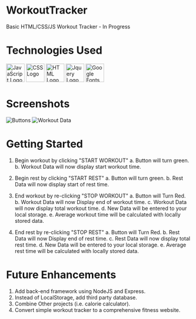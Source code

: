 # WorkoutTracker
Basic HTML/CSS/JS Workout Tracker - In Progress

# Technologies Used
<img src="https://seeklogo.com/images/J/javascript-logo-8892AEFCAC-seeklogo.com.png" alt="JavaScript Logo" width="50" height="50"/>     <img src="https://static.cdnlogo.com/logos/c/18/css.svg" alt="CSS Logo" width="50" height="50"/>     <img src="https://i.imgur.com/9yVdHW2_d.webp?maxwidth=1520&fidelity=grand" alt="HTML Logo" width="50" height="50"/>     <img src="https://logodix.com/logo/941103.png" alt="Jquery Logo" width="50" height="50"/>     <img src="https://seeklogo.com/images/G/google-fonts-logo-185D843C0C-seeklogo.com.png" alt="Google Fonts Logo" width="50" height="50"/>

# Screenshots
![Buttons](https://i.imgur.com/wsJuZ3c_d.webp?maxwidth=760&fidelity=grand)
![Workout Data](https://i.imgur.com/3toI5uI_d.webp?maxwidth=760&fidelity=grand)

# Getting Started

  1. Begin workout by clicking "START WORKOUT"
    a. Button will turn green.
    b. Workout Data will now display start workout time.
    
  2. Begin rest by clicking "START REST"
    a. Button will turn green.
    b. Rest Data will now display start of rest time.
    
  3. End workout by re-clicking "STOP WORKOUT"
    a. Button will Turn Red.
    b. Workout Data will now Display end of workout time.
    c. Workout Data will now display total workout time.
    d. New Data will be entered to your local storage.
    e. Average workout time will be calculated with locally stored data.
    
   4. End rest by re-clicking "STOP REST"
    a. Button will Turn Red.
    b. Rest Data will now Display end of rest time.
    c. Rest Data will now display total rest time.
    d. New Data will be entered to your local storage.
    e. Average rest time will be calculated with locally stored data.
    
# Future Enhancements
  1. Add back-end framework using NodeJS and Express.
  2. Instead of LocalStorage, add third party database.
  3. Combine Other projects (i.e. calorie calculator).
  4. Convert simple workout tracker to a comprehensive fitness website. 


